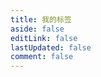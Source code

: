 ```yaml
---
title: 我的标签
aside: false
editLink: false
lastUpdated: false
comment: false
---
```


<ClientOnly>
	<Tag />
</ClientOnly>
